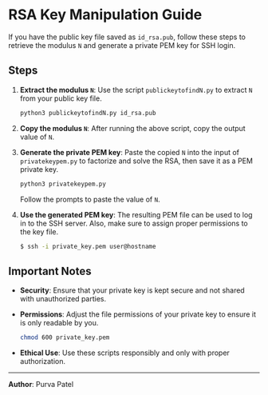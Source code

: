 # RSA Key Manipulation Guide

If you have the public key file saved as `id_rsa.pub`, follow these steps to retrieve the modulus `N` and generate a private PEM key for SSH login.

## Steps

1. **Extract the modulus `N`**:
   Use the script `publickeytofindN.py` to extract `N` from your public key file.

    ```sh
    python3 publickeytofindN.py id_rsa.pub
    ```

2. **Copy the modulus `N`**:
   After running the above script, copy the output value of `N`.

3. **Generate the private PEM key**:
   Paste the copied `N` into the input of `privatekeypem.py` to factorize and solve the RSA, then save it as a PEM private key.

    ```sh
    python3 privatekeypem.py
    ```

   Follow the prompts to paste the value of `N`.

4. **Use the generated PEM key**:
   The resulting PEM file can be used to log in to the SSH server. Also, make sure to assign proper permissions to the key file.

    ```sh
    $ ssh -i private_key.pem user@hostname
    ```

## Important Notes

- **Security**: Ensure that your private key is kept secure and not shared with unauthorized parties.
- **Permissions**: Adjust the file permissions of your private key to ensure it is only readable by you.

    ```sh
    chmod 600 private_key.pem
    ```

- **Ethical Use**: Use these scripts responsibly and only with proper authorization.

---

**Author**: Purva Patel
